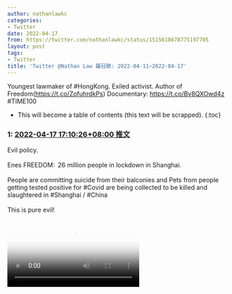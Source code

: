 ```yaml
---
author: nathanlawkc
categories:
- Twitter
date: 2022-04-17
from: https://twitter.com/nathanlawkc/status/1515618678775197705
layout: post
tags:
- Twitter
title: 'Twitter @Nathan Law 羅冠聰: 2022-04-11~2022-04-17'
---
```


Youngest lawmaker of #HongKong. Exiled activist. Author of Freedom(https://t.co/ZofuhrdkPs) Documentary: https://t.co/Bv8QXOwd4z #TIME100 

* This will become a table of contents (this text will be scrapped).
{:toc}

### 1: [2022-04-17 17:10:26+08:00 推文](https://twitter.com/nathanlawkc/status/1515618678775197705)

Evil policy.<br><br>Enes FREEDOM: 26 million people in lockdown in Shanghai. <br><br>People are committing suicide from their balconies and Pets from people getting tested positive for #Covid are being collected to be killed and slaughtered in #Shanghai / #China <br><br>This is pure evil!<br><br><video src="https://video.twimg.com/ext_tw_video/1513122079918682117/pu/vid/404x720/PU471RLlfjyqNVhr.mp4?tag=12" controls="controls" poster="https://pbs.twimg.com/ext_tw_video_thumb/1513122079918682117/pu/img/kRdnzjYnp72E6LCc.jpg"></video>

